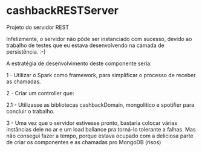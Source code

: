 # cashbackRESTServer
Projeto do servidor REST

Infelizmente, o servidor não pôde ser instanciado com sucesso, devido ao trabalho de testes que eu estava desenvolvendo na camada de persistência. :-)

A estratégia de desenvolvimento deste componente seria:

1 - Utilizar o Spark como framework, para simplificar o processo de receber as chamadas.

2 - Criar um controller que:

2.1 - Utilizasse as bibliotecas cashbackDomain, mongolitico e spotifier para concluir o trabalho.

3 - Uma vez que o servidor estivesse pronto, bastaria colocar várias instâncias dele no ar e um load ballance pra torná-lo tolerante a falhas. Mas não consegui fazer a tempo, porque estava ocupado com a deliciosa parte de criar os componentes e as chamadas pro MongoDB (risos)
